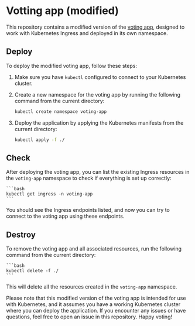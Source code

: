 # Votting app (modified)

This repository contains a modified version of the [voting app](https://github.com/dockersamples/example-voting-app), designed to work with Kubernetes Ingress and deployed in its own namespace.

## Deploy

To deploy the modified voting app, follow these steps:

1. Make sure you have `kubectl` configured to connect to your Kubernetes cluster.

2. Create a new namespace for the voting app by running the following command from the current directory:
    ```bash
    kubectl create namespace voting-app
    ```

3. Deploy the application by applying the Kubernetes manifests from the current directory:

    ```bash
    kubectl apply -f ./
    ```

## Check

After deploying the voting app, you can list the existing Ingress resources in the `voting-app` namespace to check if everything is set up correctly:

    ```bash
    kubectl get ingress -n voting-app
    ```

You should see the Ingress endpoints listed, and now you can try to connect to the voting app using these endpoints.

## Destroy

To remove the voting app and all associated resources, run the following command from the current directory:

    ```bash
    kubectl delete -f ./
    ```

This will delete all the resources created in the `voting-app` namespace.

Please note that this modified version of the voting app is intended for use with Kubernetes, and it assumes you have a working Kubernetes cluster where you can deploy the application. If you encounter any issues or have questions, feel free to open an issue in this repository. Happy voting!